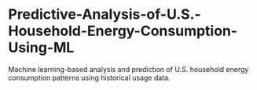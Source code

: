 # Predictive-Analysis-of-U.S.-Household-Energy-Consumption-Using-ML
Machine learning-based analysis and prediction of U.S. household energy consumption patterns using historical usage data.
